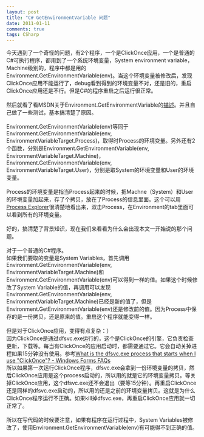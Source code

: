 ```yaml
---
layout: post
title: "C# GetEnvironmentVariable 问题"
date: 2011-01-11
comments: true
tags: CSharp
---
```

今天遇到了一个奇怪的问题，有2个程序，一个是ClickOnce应用，一个是普通的C#可执行程序，都用到了一个系统环境变量，System environment variable，Machine级别的，程序中都是用的 Environment.GetEnvironmentVariable(env)。当这个环境变量被修改后，发现ClickOnce应用不能运行了，debug看到得到的环境变量不对，还是旧的，重启ClickOnce应用还是不行。但是C#的程序重启之后运行很正常。<br /><br />然后就看了看MSDN关于Environment.GetEnvironmentVariable的<a href="http://msdn.microsoft.com/en-us/library/y6k3c7b0.aspx">描述</a>。并且自己做了一些测试，基本搞清楚了原因。<br /><br />Environment.GetEnvironmentVariable(env)等同于Environment.GetEnvironmentVariable(env, EnvironmentVariableTarget.Process)，取得时Process的环境变量。另外还有2个函数，分别是Environment.GetEnvironmentVariable(env, EnvironmentVariableTarget.Machine)，Environment.GetEnvironmentVariable(env, EnvironmentVariableTarget.User)，分别是取System的环境变量和User的环境变量。<br /><br />Process的环境变量是指当Process起来的时候，把Machne（System）和User的环境变量加起来，存了个拷贝，放在了Process的信息里面。这个可以用<a href="http://technet.microsoft.com/en-us/sysinternals/bb896653">Process Explorer</a>很清楚地看出来，双击Process，在Environment的tab里面可以看到所有的环境变量。<br /><br />好的，搞清楚了背景知识，现在我们来看看为什么会出现本文一开始说的那个问题。<br /><br />对于一个普通的C#程序。<br />如果我们要取的变量是System Variables，首先调用Environment.GetEnvironmentVariable(env, EnvironmentVariableTarget.Machine)和Environment.GetEnvironmentVariable(env)可以得到一样的值。如果这个时候修改了System Variable的值，再调用可以发现Environment.GetEnvironmentVariable(env, EnvironmentVariableTarget.Machine)已经是新的值了，但是Environment.GetEnvironmentVariable(env)还是修改前的值。因为Process中保存的是一份拷贝，还是原来的值。重启这个程序就能变得一样。<br /><br />但是对于ClickOnce应用，变得有点复杂：）<br />因为ClickOnce是通过dfsvc.exe运行的，这个是ClickOnce的引擎，它负责检查更新，下载等。每当有ClickOnce的应用启动时，都需要通过它。它会自动关掉进程如果15分钟没有使用。参考<a href="http://windowsclient.net/blogs/faqs/archive/2004/06/11/what-is-the-dfsvc-exe-process-that-starts-when-i-use-clickonce.aspx">What is the dfsvc.exe process that starts when I use "ClickOnce"? - Windows Forms FAQs</a><br />所以如果第一次运行ClickOnce程序，dfsvc.exe会拿到一份环境变量的拷贝，然后ClickOnce应用是这个process启动的，所以用的就是它的环境变量拷贝。等关掉ClickOnce应用，这个dfsvc.exe还不会退出（要等15分钟）。再重启ClickOnce还是同样的dfsvc.exe启动的，所以用的还是之前的环境变量拷贝。这就是为什么ClickOnce程序运行不正确。如果kill掉dfsvc.exe，再重启ClickOnce应用就一切正常了。<br /><br />所以在写代码的时候要注意，如果有程序在运行过程中，System Variables被修改了，使用Environment.GetEnvironmentVariable(env)有可能得不到正确的值。
